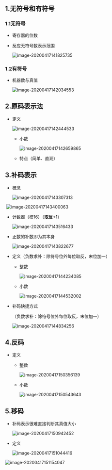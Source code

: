 ## 1.无符号和有符号

### 1.1无符号

- 寄存器的位数

- 反应无符号数表示范围

  ![image-20200417141825735](6%E7%AC%A6%E5%8F%B7%E8%BF%90%E7%AE%97/image-20200417141825735.png)

### 1.2有符号

- 机器数与真值

  ![image-20200417142034553](6%E7%AC%A6%E5%8F%B7%E8%BF%90%E7%AE%97/image-20200417142034553.png)

## 2.原码表示法

- 定义

  ![image-20200417142444533](6%E7%AC%A6%E5%8F%B7%E8%BF%90%E7%AE%97/image-20200417142444533.png)

  - 小数

    ![image-20200417142659865](image-20200417142659865.png)
    
  - 特点（简单、直观）

## 3.补码表示

- 概念

  ![image-20200417143307313](6%E7%AC%A6%E5%8F%B7%E8%BF%90%E7%AE%97/image-20200417143307313.png)

​    ![image-20200417143400063](6%E7%AC%A6%E5%8F%B7%E8%BF%90%E7%AE%97/image-20200417143400063.png)

- 计数器（模16）（**取反+1**）

  ![image-20200417143516433](6%E7%AC%A6%E5%8F%B7%E8%BF%90%E7%AE%97/image-20200417143516433.png)

- 正数的补数即为其本身

  ![image-20200417143822677](6%E7%AC%A6%E5%8F%B7%E8%BF%90%E7%AE%97/image-20200417143822677.png)

- 定义（负数求补：除符号位外每位取反，末位加一）

  - 整数

    ![image-20200417144234085](6%E7%AC%A6%E5%8F%B7%E8%BF%90%E7%AE%97/image-20200417144234085.png)

  - 小数

    ![image-20200417144532002](6%E7%AC%A6%E5%8F%B7%E8%BF%90%E7%AE%97/image-20200417144532002.png)

- 补码快捷方式

  （负数求补：除符号位外每位取反，末位加一）

  ![image-20200417144834256](6%E7%AC%A6%E5%8F%B7%E8%BF%90%E7%AE%97/image-20200417144834256.png)

## 4.反码

- 定义

  - 整数

    ![image-20200417150356139](6%E7%AC%A6%E5%8F%B7%E8%BF%90%E7%AE%97/image-20200417150356139.png)

  - 小数

    ![image-20200417150543643](6%E7%AC%A6%E5%8F%B7%E8%BF%90%E7%AE%97/image-20200417150543643.png)

## 5.移码

- 补码表示很难直接判断其真值大小

  ![image-20200417150942452](6%E7%AC%A6%E5%8F%B7%E8%BF%90%E7%AE%97/image-20200417150942452.png)

- 定义

  ![image-20200417151044416](6%E7%AC%A6%E5%8F%B7%E8%BF%90%E7%AE%97/image-20200417151044416.png)

![image-20200417151154047](6%E7%AC%A6%E5%8F%B7%E8%BF%90%E7%AE%97/image-20200417151154047.png)

